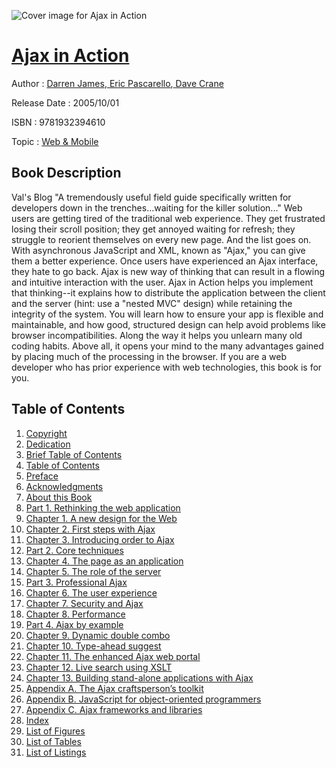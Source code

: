 ![Cover image for Ajax in Action](https://imgdetail.ebookreading.net/cover/cover/web_mobile/EB9781932394610.jpg)

[Ajax in Action](https://ebookreading.net/view/book/Ajax+in+Action-EB9781932394610_1.html "Ajax in Action")
====================================================================================================================

Author : [Darren James](https://ebookreading.net/search/author/Darren+James),[ Eric Pascarello](https://ebookreading.net/search/author/+Eric+Pascarello),[ Dave Crane](https://ebookreading.net/search/author/+Dave+Crane)

Release Date : 2005/10/01

ISBN : 9781932394610

Topic : [Web & Mobile](https://ebookreading.net/search/category/web-mobile)

Book Description
-----------------

Val's Blog "A tremendously useful field guide specifically written for developers down in the trenches...waiting for the killer solution..." Web users are getting tired of the traditional web experience. They get frustrated losing their scroll position; they get annoyed waiting for refresh; they struggle to reorient themselves on every new page. And the list goes on. With asynchronous JavaScript and XML, known as "Ajax," you can give them a better experience. Once users have experienced an Ajax interface, they hate to go back. Ajax is new way of thinking that can result in a flowing and intuitive interaction with the user. Ajax in Action helps you implement that thinking--it explains how to distribute the application between the client and the server (hint: use a "nested MVC" design) while retaining the integrity of the system. You will learn how to ensure your app is flexible and maintainable, and how good, structured design can help avoid problems like browser incompatibilities. Along the way it helps you unlearn many old coding habits. Above all, it opens your mind to the many advantages gained by placing much of the processing in the browser. If you are a web developer who has prior experience with web technologies, this book is for you. 
              
Table of Contents
-----------------

1. [Copyright](https://ebookreading.net/view/book/Ajax+in+Action-EB9781932394610_3.html)
1. [Dedication](https://ebookreading.net/view/book/Ajax+in+Action-EB9781932394610_4.html)
1. [Brief Table of Contents](https://ebookreading.net/view/book/Ajax+in+Action-EB9781932394610_5.html)
1. [Table of Contents](https://ebookreading.net/view/book/Ajax+in+Action-EB9781932394610_6.html)
1. [Preface](https://ebookreading.net/view/book/Ajax+in+Action-EB9781932394610_7.html)
1. [Acknowledgments](https://ebookreading.net/view/book/Ajax+in+Action-EB9781932394610_8.html)
1. [About this Book](https://ebookreading.net/view/book/Ajax+in+Action-EB9781932394610_9.html)
1. [Part 1. Rethinking the web application](https://ebookreading.net/view/book/Ajax+in+Action-EB9781932394610_10.html)
1. [Chapter 1. A new design for the Web](https://ebookreading.net/view/book/Ajax+in+Action-EB9781932394610_11.html)
1. [Chapter 2. First steps with Ajax](https://ebookreading.net/view/book/Ajax+in+Action-EB9781932394610_12.html)
1. [Chapter 3. Introducing order to Ajax](https://ebookreading.net/view/book/Ajax+in+Action-EB9781932394610_13.html)
1. [Part 2. Core techniques](https://ebookreading.net/view/book/Ajax+in+Action-EB9781932394610_14.html)
1. [Chapter 4. The page as an application](https://ebookreading.net/view/book/Ajax+in+Action-EB9781932394610_15.html)
1. [Chapter 5. The role of the server](https://ebookreading.net/view/book/Ajax+in+Action-EB9781932394610_16.html)
1. [Part 3. Professional Ajax](https://ebookreading.net/view/book/Ajax+in+Action-EB9781932394610_17.html)
1. [Chapter 6. The user experience](https://ebookreading.net/view/book/Ajax+in+Action-EB9781932394610_18.html)
1. [Chapter 7. Security and Ajax](https://ebookreading.net/view/book/Ajax+in+Action-EB9781932394610_19.html)
1. [Chapter 8. Performance](https://ebookreading.net/view/book/Ajax+in+Action-EB9781932394610_20.html)
1. [Part 4. Ajax by example](https://ebookreading.net/view/book/Ajax+in+Action-EB9781932394610_21.html)
1. [Chapter 9. Dynamic double combo](https://ebookreading.net/view/book/Ajax+in+Action-EB9781932394610_22.html)
1. [Chapter 10. Type-ahead suggest](https://ebookreading.net/view/book/Ajax+in+Action-EB9781932394610_23.html)
1. [Chapter 11. The enhanced Ajax web portal](https://ebookreading.net/view/book/Ajax+in+Action-EB9781932394610_24.html)
1. [Chapter 12. Live search using XSLT](https://ebookreading.net/view/book/Ajax+in+Action-EB9781932394610_25.html)
1. [Chapter 13. Building stand-alone applications with Ajax](https://ebookreading.net/view/book/Ajax+in+Action-EB9781932394610_26.html)
1. [Appendix A. The Ajax craftsperson’s toolkit](https://ebookreading.net/view/book/Ajax+in+Action-EB9781932394610_27.html)
1. [Appendix B. JavaScript for object-oriented programmers](https://ebookreading.net/view/book/Ajax+in+Action-EB9781932394610_28.html)
1. [Appendix C. Ajax frameworks and libraries](https://ebookreading.net/view/book/Ajax+in+Action-EB9781932394610_29.html)
1. [Index](https://ebookreading.net/view/book/Ajax+in+Action-EB9781932394610_30.html)
1. [List of Figures](https://ebookreading.net/view/book/Ajax+in+Action-EB9781932394610_31.html)
1. [List of Tables](https://ebookreading.net/view/book/Ajax+in+Action-EB9781932394610_32.html)
1. [List of Listings](https://ebookreading.net/view/book/Ajax+in+Action-EB9781932394610_33.html)
